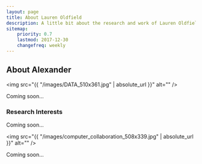 ```yaml
---
layout: page
title: About Lauren Oldfield
description: A little bit about the research and work of Lauren Oldfield.
sitemap:
    priority: 0.7
    lastmod: 2017-12-30
    changefreq: weekly
---
```

## About Alexander

<span class="image left"><img src="{{ "/images/DATA_510x361.jpg" | absolute_url }}" alt="" /></span>

Coming soon...

### Research Interests
<div class="box">
  <p>
Coming soon...  </p>
</div>

<span class="image left"><img src="{{ "/images/computer_collaboration_508x339.jpg" | absolute_url }}" alt="" /></span>

Coming soon...
